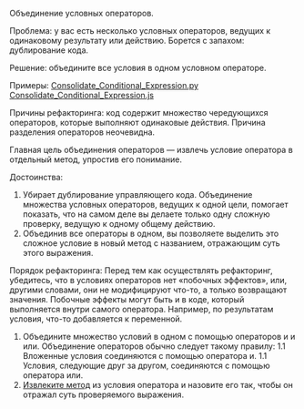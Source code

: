 Объединение условных операторов. 

Проблема: у вас есть несколько условных операторов, ведущих к одинаковому результату или действию. Борется с запахом: дублирование кода.

Решение: объедините все условия в одном условном операторе.

Примеры: <a href="https://github.com/helenasilkina/refactoring/blob/master/Consolidate_Conditional_Expression.py">Consolidate_Conditional_Expression.py</a> <a href="https://github.com/helenasilkina/refactoring/blob/master/Consolidate_Conditional_Expression.js">Consolidate_Conditional_Expression.js</a>

Причины рефакторинга: код содержит множество чередующихся операторов, которые выполняют одинаковые действия. Причина разделения операторов неочевидна.

Главная цель объединения операторов — извлечь условие оператора в отдельный метод, упростив его понимание.

Достоинства:

1. Убирает дублирование управляющего кода. Объединение множества условных операторов, ведущих к одной цели, помогает показать, что на самом деле вы делаете только одну сложную проверку, ведущую к одному общему действию.
2. Объединив все операторы в одном, вы позволяете выделить это сложное условие в новый метод с названием, отражающим суть этого выражения.

Порядок рефакторинга: Перед тем как осуществлять рефакторинг, убедитесь, что в условиях операторов нет «побочных эффектов», или, другими словами, они не модифицируют что-то, а только возвращают значения. Побочные эффекты могут быть и в коде, который выполняется внутри самого оператора. Например, по результатам условия, что-то добавляется к переменной.

1. Объедините множество условий в одном с помощью операторов и и или. Объединение операторов обычно следует такому правилу:
1.1 Вложенные условия соединяются с помощью оператора и.
1.1 Условия, следующие друг за другом, соединяются с помощью оператора или.
2. <a href="https://github.com/helenasilkina/refactoring/blob/master/Extract_Method%20(Извлечение%20метода).md">Извлеките метод</a> из условия оператора и назовите его так, чтобы он отражал суть проверяемого выражения.
